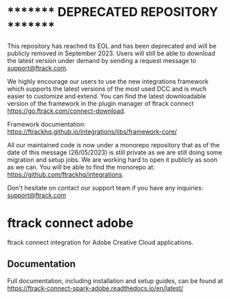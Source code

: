 # ******* DEPRECATED REPOSITORY *******
This repository has reached its EOL and has been deprecated and will be publicly removed in September 2023. Users will still be able to download the latest version under demand by sending a request message to  [support@ftrack.com](mailto:support@ftrack.com).

We highly encourage our users to use the new integrations framework which supports the latest versions of the most used DCC and is much easier to customize and extend.
You can find the latest downloadable version of the framework in the plugin manager of ftrack connect <https://go.ftrack.com/connect-download>.

Framework documentation: <https://ftrackhq.github.io/integrations/libs/framework-core/>

All our maintained code is now under a monorepo repository that as of the date of this message (26/05/2023) is still private as we are still doing some migration and setup jobs. We are working hard to open it publicly as soon as we can. You will be able to find the monorepo at: <https://github.com/ftrackhq/integrations>. 

Don't hesitate on contact our support team if you have any inquiries: [support@ftrack.com](mailto:support@ftrack.com)

# ftrack connect adobe

ftrack connect integration for Adobe Creative Cloud applications.

## Documentation

Full documentation, including installation and setup guides, can be
found at <https://ftrack-connect-spark-adobe.readthedocs.io/en/latest/>
